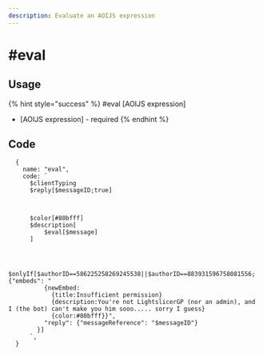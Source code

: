 ```yaml
---
description: Evaluate an AOIJS expression
---
```


# #eval

## Usage

{% hint style="success" %}
\#eval \[AOIJS expression]

* \[AOIJS expression] - required
{% endhint %}

## Code

```oz
  {
    name: "eval",
    code: `
      $clientTyping
      $reply[$messageID;true]
  
  
  
      $color[#80bfff]
      $description[
          $eval[$message]
      ]
  
  
  
      $onlyIf[$authorID==586225258269245538||$authorID==883931596758081556;{"embeds": "
          {newEmbed: 
            {title:Insufficient permission}
            {description:You're not LightslicerGP (nor an admin), and I (the bot) can't make you him sooo..... sorry I guess}
            {color:#80bfff}}",
          "reply": {"messageReference": "$messageID"}
        }]
      `,
  }
```
